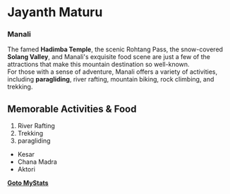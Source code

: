 # Jayanth Maturu
### Manali
The famed **Hadimba Temple**, the scenic Rohtang Pass, the snow-covered **Solang Valley**, and Manali's exquisite food scene are just a few of the attractions that make this mountain destination so well-known.<br>
For those with a sense of adventure, Manali offers a variety of activities, including **paragliding**, river rafting, mountain biking, rock climbing, and trekking.

Memorable Activities & Food
---

1. River Rafting
2. Trekking
3. paragliding

* Kesar
* Chana Madra
* Aktori

**[Goto MyStats](MyStats.md)**